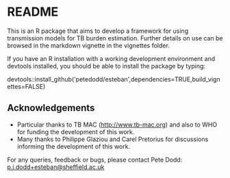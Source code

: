 # README #

This is an R package that aims to develop a framework for using transmission models for TB burden estimation. Further details on use can be browsed in the markdown vignette in the vignettes folder.

If you have an R installation with a working development environment and devtools installed, you should be able to install the package by typing:

devtools::install_github('petedodd/esteban',dependencies=TRUE,build_vignettes=FALSE)


## Acknowledgements ##

* Particular thanks to TB MAC (http://www.tb-mac.org) and also to WHO for funding the development of this work.
* Many thanks to Philippe Glaziou and Carel Pretorius for discussions informing the development of this work.


For any queries, feedback or bugs, please contact Pete Dodd: p.j.dodd+esteban@sheffield.ac.uk
